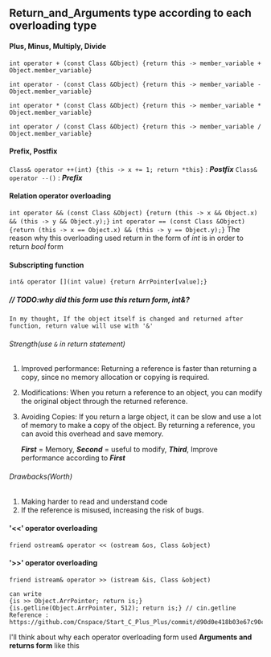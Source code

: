 ## Return_and_Arguments type according to each overloading type

#### Plus, Minus, Multiply, Divide
`int operator + (const Class &Object) {return this -> member_variable + Object.member_variable}`

`int operator - (const Class &Object) {return this -> member_variable - Object.member_variable}`

`int operator * (const Class &Object) {return this -> member_variable * Object.member_variable}`

`int operator / (const Class &Object) {return this -> member_variable / Object.member_variable}`

#### Prefix, Postfix
`Class& operator ++(int) {this -> x += 1; return *this}` : ***Postfix***
`Class& operator --()` : ***Prefix***

#### Relation operator overloading
`int operator && (const Class &Object) {return (this -> x && Object.x) && (this -> y && Object.y);}`
`int operator == (const Class &Object) {return (this -> x == Object.x) && (this -> y == Object.y);}`
 The reason why this overloading used return in the form of *int* is in order to return *bool* form

#### Subscripting function
`int& operator [](int value) {return ArrPointer[value];}` 
##### // TODO:why did this form use this return form, **int&**?

    In my thought, If the object itself is changed and returned after function, return value will use with '&'
###### Strength(use `&` in return statement)
1. Improved performance: Returning a reference is faster than returning a copy, since no memory allocation or copying is required.
2. Modifications: When you return a reference to an object, you can modify the original object through the returned reference.
3. Avoiding Copies: If you return a large object, it can be slow and use a lot of memory to make a copy of the object. By returning a reference, you can avoid this overhead and save memory.

   ***First*** = Memory, ***Second*** = useful to modify, ***Third***, Improve performance according to ***First***

###### Drawbacks(Worth)
1. Making harder to read and understand code
2. If the reference is misused, increasing the risk of bugs.



#### '<<' operator overloading
`friend ostream& operator << (ostream &os, Class &object)`

#### '>>' operator overloading
`friend istream& operator >> (istream &is, Class &object)`

    can write
    {is >> Object.ArrPointer; return is;}
    {is.getline(Object.ArrPointer, 512); return is;} // cin.getline
    Reference : https://github.com/Cnspace/Start_C_Plus_Plus/commit/d90d0e418b03e67c90c2ac9a83e5fe5bfeae734c

I'll think about why each operator overloading form used **Arguments and returns form** like this